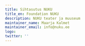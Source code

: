 ```yaml
---
title: Sihtasutus NUKU
title_en: Foundation NUKU
description: NUKU teater ja muuseum
maintainer_name: Maarja Kalmet
maintainer_email: info@nuku.ee
logo:
twitter: ''
---
```

